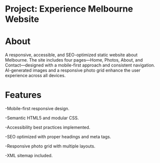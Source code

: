 # Project: Experience Melbourne Website

# About
A responsive, accessible, and SEO-optimized static website about Melbourne. The site includes four pages—Home, Photos, About, and Contact—designed with a mobile-first approach and consistent navigation. AI-generated images and a responsive photo grid enhance the user experience across all devices.

# Features
-Mobile-first responsive design.

-Semantic HTML5 and modular CSS.

-Accessibility best practices implemented.

-SEO optimized with proper headings and meta tags.

-Responsive photo grid with multiple layouts.

-XML sitemap included.

